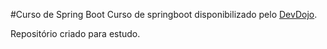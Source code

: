 #Curso de Spring Boot
Curso de springboot disponibilizado pelo [DevDojo](https://www.youtube.com/channel/UCjF0OccBT05WxsJb2zNkL4g).

Repositório criado para estudo.